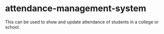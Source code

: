 # attendance-management-system
This can be used to show and update attendance of students in a college or school.
